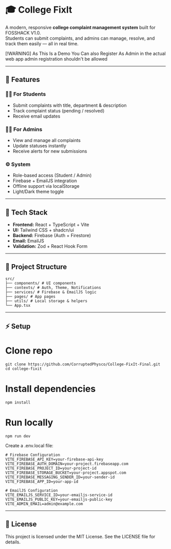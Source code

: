 # 🎓 College FixIt

A modern, responsive **college complaint management system** built for FOSSHACK V1.0.  
Students can submit complaints, and admins can manage, resolve, and track them easily — all in real time.

[!WARNING]
As This Is a Demo You Can also Register As Admin in the actual web app admin registration shouldn't be allowed

---

## 🚀 Features

### 👩‍🎓 For Students
- Submit complaints with title, department & description  
- Track complaint status (pending / resolved)  
- Receive email updates  

### 🧑‍💼 For Admins
- View and manage all complaints  
- Update statuses instantly  
- Receive alerts for new submissions  

### ⚙️ System
- Role-based access (Student / Admin)  
- Firebase + EmailJS integration  
- Offline support via localStorage  
- Light/Dark theme toggle  

---

## 🧩 Tech Stack
- **Frontend:** React + TypeScript + Vite  
- **UI:** Tailwind CSS + shadcn/ui  
- **Backend:** Firebase (Auth + Firestore)  
- **Email:** EmailJS  
- **Validation:** Zod + React Hook Form  

---

## 📁 Project Structure

```
src/
├── components/ # UI components
├── contexts/ # Auth, Theme, Notifications
├── services/ # Firebase & EmailJS logic
├── pages/ # App pages
├── utils/ # Local storage & helpers
└── App.tsx
```

---

## ⚡ Setup


# Clone repo
```
git clone https://github.com/CorruptedPhysco/College-FixIt-Final.git
cd college-fixit
```
# Install dependencies
```
npm install
```
# Run locally
```
npm run dev
```

Create a .env.local file:

```env
# Firebase Configuration
VITE_FIREBASE_API_KEY=your-firebase-api-key
VITE_FIREBASE_AUTH_DOMAIN=your-project.firebaseapp.com
VITE_FIREBASE_PROJECT_ID=your-project-id
VITE_FIREBASE_STORAGE_BUCKET=your-project.appspot.com
VITE_FIREBASE_MESSAGING_SENDER_ID=your-sender-id
VITE_FIREBASE_APP_ID=your-app-id

# EmailJS Configuration
VITE_EMAILJS_SERVICE_ID=your-emailjs-service-id
VITE_EMAILJS_PUBLIC_KEY=your-emailjs-public-key
VITE_ADMIN_EMAIL=admin@example.com
```
---

## 📜 License

This project is licensed under the MIT License.
See the LICENSE
 file for details.




